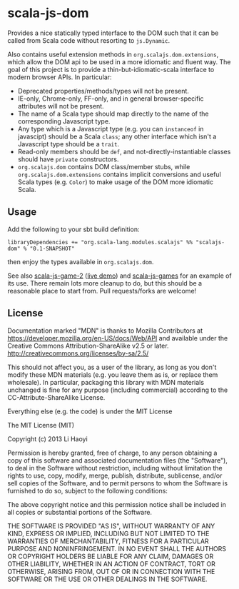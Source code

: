 scala-js-dom
============

Provides a nice statically typed interface to the DOM such that it can be called from Scala code without resorting to `js.Dynamic`.

Also contains useful extension methods in `org.scalajs.dom.extensions`, which allow the DOM api to be used in a more idiomatic and fluent way. The goal of this project is to provide a thin-but-idiomatic-scala interface to modern browser APIs. In particular:

- Deprecated properties/methods/types will not be present.
- IE-only, Chrome-only, FF-only, and in general browser-specific attributes will not be present.
- The name of a Scala type should map directly to the name of the corresponding Javascript type.
- Any type which is a Javascript type (e.g. you can `instanceof` in javascipt) should be a Scala `class`; any other interface which isn't a Javascript type should be a `trait`.
- Read-only members should be `def`, and not-directly-instantiable classes should have `private` constructors.
- `org.scalajs.dom` contains DOM class/member stubs, while `org.scalajs.dom.extensions` contains implicit conversions and useful Scala types (e.g. `Color`) to make usage of the DOM more idiomatic Scala.

Usage
-----

Add the following to your sbt build definition:

    libraryDependencies += "org.scala-lang.modules.scalajs" %% "scalajs-dom" % "0.1-SNAPSHOT"

then enjoy the types available in `org.scalajs.dom`.

See also [scala-js-game-2](https://github.com/lihaoyi/scala-js-game-2) ([live demo](http://lihaoyi.github.io/scala-js-game-2/)) and [scala-js-games](https://github.com/lihaoyi/scala-js-games) for an example of its use. There remain lots more cleanup to do, but this should be a reasonable place to start from. Pull requests/forks are welcome!

License
-------

Documentation marked "MDN" is thanks to Mozilla Contributors
at https://developer.mozilla.org/en-US/docs/Web/API and available
under the Creative Commons Attribution-ShareAlike v2.5 or later.
http://creativecommons.org/licenses/by-sa/2.5/

This should not affect you, as a user of the library, as long as you don't
modify these MDN materials (e.g. you leave them as is, or replace them
wholesale). In particular, packaging this library with MDN materials unchanged
is fine for any purpose (including commercial) according to the
CC-Attribute-ShareAlike License.

Everything else (e.g. the code) is under the MIT License

The MIT License (MIT)

Copyright (c) 2013 Li Haoyi

Permission is hereby granted, free of charge, to any person obtaining a copy
of this software and associated documentation files (the "Software"), to deal
in the Software without restriction, including without limitation the rights
to use, copy, modify, merge, publish, distribute, sublicense, and/or sell
copies of the Software, and to permit persons to whom the Software is
furnished to do so, subject to the following conditions:

The above copyright notice and this permission notice shall be included in
all copies or substantial portions of the Software.

THE SOFTWARE IS PROVIDED "AS IS", WITHOUT WARRANTY OF ANY KIND, EXPRESS OR
IMPLIED, INCLUDING BUT NOT LIMITED TO THE WARRANTIES OF MERCHANTABILITY,
FITNESS FOR A PARTICULAR PURPOSE AND NONINFRINGEMENT. IN NO EVENT SHALL THE
AUTHORS OR COPYRIGHT HOLDERS BE LIABLE FOR ANY CLAIM, DAMAGES OR OTHER
LIABILITY, WHETHER IN AN ACTION OF CONTRACT, TORT OR OTHERWISE, ARISING FROM,
OUT OF OR IN CONNECTION WITH THE SOFTWARE OR THE USE OR OTHER DEALINGS IN
THE SOFTWARE.
